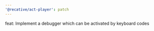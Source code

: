 ```yaml
---
'@recative/act-player': patch
---
```


feat: Implement a debugger which can be activated by keyboard codes
